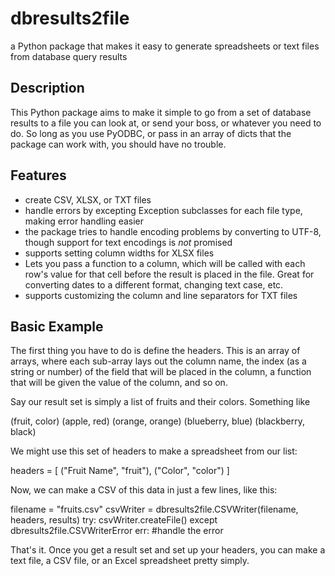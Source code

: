 # dbresults2file
a Python package that makes it easy to generate spreadsheets or text files from database query results

## Description
This Python package aims to make it simple to go from a set of database results to a file you can look at, or send your boss, or whatever you need to do.  So long as you use PyODBC, or pass in an array of dicts that the package can work with, you should have no trouble.

## Features

* create CSV, XLSX, or TXT files
* handle errors by excepting Exception subclasses for each file type, making error handling easier
* the package tries to handle encoding problems by converting to UTF-8, though support for text encodings is *not* promised
* supports setting column widths for XLSX files
* Lets you pass a function to a column, which will be called with each row's value for that cell before the result is placed in the file. Great for converting dates to a different format, changing text case, etc.
* supports customizing the column and line separators for TXT files

## Basic Example
The first thing you have to do is define the headers. This is an array of arrays, where each sub-array lays out the column name, the index (as a string or number) of the field that will be placed in the column, a function that will be given the value of the column, and so on.

Say our result set is simply a list of fruits and their colors. Something like

(fruit, color)
(apple, red)
(orange, orange)
(blueberry, blue)
(blackberry, black)

We might use this set of headers to make a spreadsheet from our list:

headers = [
	("Fruit Name", "fruit"),
	("Color", "color")
]
	
Now, we can make a CSV of this data in just a few lines, like this:

filename = "fruits.csv"
csvWriter = dbresults2file.CSVWriter(filename, headers, results)
try:
	csvWriter.createFile()
except dbresults2file.CSVWriterError err:
	#handle the error

That's it. Once you get a result set and set up your headers, you can make a text file, a CSV file, or an Excel spreadsheet pretty simply.

